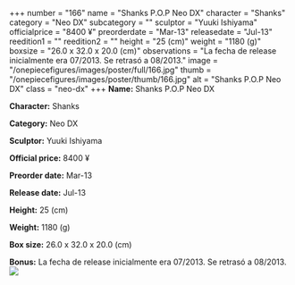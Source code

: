+++
number = "166"
name = "Shanks P.O.P Neo DX"
character = "Shanks"
category = "Neo DX"
subcategory = ""
sculptor = "Yuuki Ishiyama"
officialprice = "8400 ¥"
preorderdate = "Mar-13"
releasedate = "Jul-13"
reedition1 = ""
reedition2 = ""
height = "25 (cm)"
weight = "1180 (g)"
boxsize = "26.0 x 32.0 x 20.0 (cm)"
observations = "La fecha de release inicialmente era 07/2013. Se retrasó a 08/2013."
image = "/onepiecefigures/images/poster/full/166.jpg"
thumb = "/onepiecefigures/images/poster/thumb/166.jpg"
alt = "Shanks P.O.P Neo DX"
class = "neo-dx"
+++
**Name:** Shanks P.O.P Neo DX

**Character:** Shanks

**Category:** Neo DX 

**Sculptor:** Yuuki Ishiyama

**Official price:** 8400 ¥

**Preorder date:** Mar-13

**Release date:** Jul-13

**Height:** 25 (cm)

**Weight:** 1180 (g)

**Box size:** 26.0 x 32.0 x 20.0 (cm)

**Bonus:** La fecha de release inicialmente era 07/2013. Se retrasó a 08/2013.
<img src="/onepiecefigures/images/poster/thumb/166.jpg">